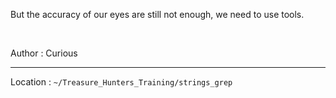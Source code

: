 But the accuracy of our eyes are still not enough, we need to use tools.

<br>

Author : Curious

---

Location : `~/Treasure_Hunters_Training/strings_grep`